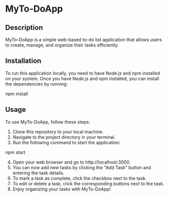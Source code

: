 # MyTo-DoApp

## Description

MyTo-DoApp is a simple web-based to-do list application that allows users to create, manage, and organize their tasks efficiently.

## Installation

To run this application locally, you need to have Node.js and npm installed on your system. Once you have Node.js and npm installed, you can install the dependencies by running:

npm install


## Usage

To use MyTo-DoApp, follow these steps:

1. Clone this repository to your local machine.
2. Navigate to the project directory in your terminal.
3. Run the following command to start the application:

npm start


4. Open your web browser and go to http://localhost:3000.
5. You can now add new tasks by clicking the "Add Task" button and entering the task details.
6. To mark a task as complete, click the checkbox next to the task.
7. To edit or delete a task, click the corresponding buttons next to the task.
8. Enjoy organizing your tasks with MyTo-DoApp!




